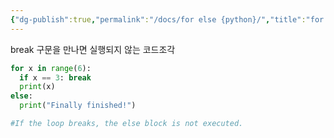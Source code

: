 ```yaml
---
{"dg-publish":true,"permalink":"/docs/for else {python}/","title":"for else {python}"}
---
```


break 구문을 만나면 실행되지 않는 코드조각

```python
for x in range(6):
  if x == 3: break
  print(x)
else:
  print("Finally finished!")

#If the loop breaks, the else block is not executed.
```
